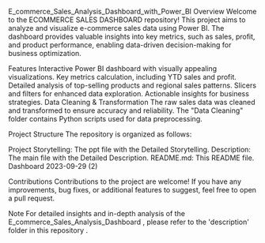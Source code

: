 E_commerce_Sales_Analysis_Dashboard_with_Power_BI
Overview
Welcome to the ECOMMERCE SALES DASHBOARD repository! This project aims to analyze and visualize e-commerce sales data using Power BI. The dashboard provides valuable insights into key metrics, such as sales, profit, and product performance, enabling data-driven decision-making for business optimization.

Features
Interactive Power BI dashboard with visually appealing visualizations.
Key metrics calculation, including YTD sales and profit.
Detailed analysis of top-selling products and regional sales patterns.
Slicers and filters for enhanced data exploration.
Actionable insights for business strategies.
Data Cleaning & Transformation
The raw sales data was cleaned and transformed to ensure accuracy and reliability. The "Data Cleaning" folder contains Python scripts used for data preprocessing.

Project Structure
The repository is organized as follows:

Project Storytelling: The ppt file with the Detailed Storytelling.
Description: The main file with the Detailed Description.
README.md: This README file.
Dashboard
2023-09-29 (2)

Contributions
Contributions to the project are welcome! If you have any improvements, bug fixes, or additional features to suggest, feel free to open a pull request.

Note
For detailed insights and in-depth analysis of the E_commerce_Sales_Analysis_Dashboard , please refer to the 'description' folder in this repository .

